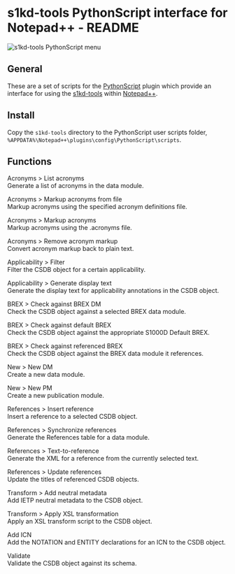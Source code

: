 s1kd-tools PythonScript interface for Notepad++ - README
========================================================

![s1kd-tools PythonScript
menu](s1kd-tools/docs/ICN-S1KDNPP-A-000000-A-KHZAE-00001-A-001-01.PNG)

General
-------

These are a set of scripts for the
[PythonScript](http://npppythonscript.sourceforge.net) plugin which
provide an interface for using the
[s1kd-tools](https://github.com/kibook/s1kd-tools) within
[Notepad++](https://notepad-plus-plus.org).

Install
-------

Copy the `s1kd-tools` directory to the PythonScript user scripts folder,
`%APPDATA%\Notepad++\plugins\config\PythonScript\scripts`.

Functions
---------

Acronyms &gt; List acronyms  
Generate a list of acronyms in the data module.

Acronyms &gt; Markup acronyms from file  
Markup acronyms using the specified acronym definitions file.

Acronyms &gt; Markup acronyms  
Markup acronyms using the .acronyms file.

Acronyms &gt; Remove acronym markup  
Convert acronym markup back to plain text.

Applicability &gt; Filter  
Filter the CSDB object for a certain applicability.

Applicability &gt; Generate display text  
Generate the display text for applicability annotations in the CSDB
object.

BREX &gt; Check against BREX DM  
Check the CSDB object against a selected BREX data module.

BREX &gt; Check against default BREX  
Check the CSDB object against the appropriate S1000D Default BREX.

BREX &gt; Check against referenced BREX  
Check the CSDB object against the BREX data module it references.

New &gt; New DM  
Create a new data module.

New &gt; New PM  
Create a new publication module.

References &gt; Insert reference  
Insert a reference to a selected CSDB object.

References &gt; Synchronize references  
Generate the References table for a data module.

References &gt; Text-to-reference  
Generate the XML for a reference from the currently selected text.

References &gt; Update references  
Update the titles of referenced CSDB objects.

Transform &gt; Add neutral metadata  
Add IETP neutral metadata to the CSDB object.

Transform &gt; Apply XSL transformation  
Apply an XSL transform script to the CSDB object.

Add ICN  
Add the NOTATION and ENTITY declarations for an ICN to the CSDB object.

Validate  
Validate the CSDB object against its schema.

